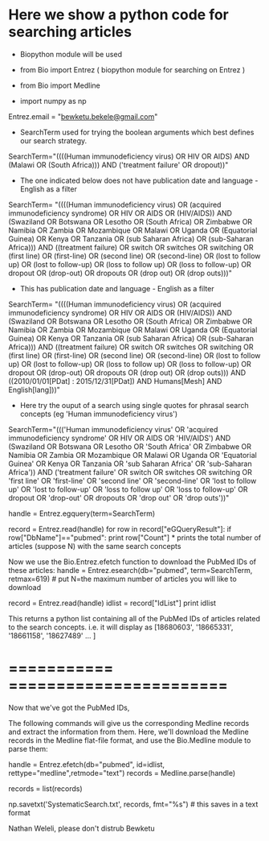 # Here we show a python code for searching articles #

* Biopython module will be used 

* from Bio import Entrez   ( biopython module for searching on Entrez )
* from Bio import Medline
* import numpy as np

Entrez.email = "bewketu.bekele@gmail.com"  

* SearchTerm used for trying the boolean arguments which best defines our search strategy. 

SearchTerm="((((Human immunodeficiency virus) OR HIV OR AIDS) AND (Malawi OR (South Africa))) AND ('treatment failure' OR dropout))"

* The one indicated below does not have publication date and language - English as a filter

SearchTerm= "((((Human immunodeficiency virus) OR (acquired immunodeficiency syndrome) OR HIV OR AIDS OR (HIV/AIDS)) AND (Swaziland OR Botswana OR Lesotho OR (South Africa) OR Zimbabwe OR Namibia OR Zambia OR Mozambique OR Malawi OR Uganda OR (Equatorial Guinea) OR Kenya OR Tanzania OR (sub Saharan Africa) OR (sub-Saharan Africa)))  AND ((treatment failure) OR switch OR switches OR switching OR (first line) OR (first-line) OR (second line) OR (second-line) OR (lost to follow up) OR (lost to follow-up) OR (loss to follow up) OR (loss to follow-up) OR dropout OR (drop-out) OR dropouts OR (drop out) OR (drop outs)))" 

* This has publication date and language - English as a filter

SearchTerm= "((((Human immunodeficiency virus) OR (acquired immunodeficiency syndrome) OR HIV OR AIDS OR (HIV/AIDS)) AND (Swaziland OR Botswana OR Lesotho OR (South Africa) OR Zimbabwe OR Namibia OR Zambia OR Mozambique OR Malawi OR Uganda OR (Equatorial Guinea) OR Kenya OR Tanzania OR (sub Saharan Africa) OR (sub-Saharan Africa)))  AND ((treatment failure) OR switch OR switches OR switching OR (first line) OR (first-line) OR (second line) OR (second-line) OR (lost to follow up) OR (lost to follow-up) OR (loss to follow up) OR (loss to follow-up) OR dropout OR (drop-out) OR dropouts OR (drop out) OR (drop outs)))  AND  ((2010/01/01[PDat] : 2015/12/31[PDat]) AND Humans[Mesh] AND English[lang]))"

* Here try the ouput of a search using single quotes for phrasal search concepts (eg  'Human immunodeficiency virus') 

SearchTerm="((('Human immunodeficiency virus' OR 'acquired immunodeficiency syndrome' OR HIV OR AIDS OR 'HIV/AIDS') AND (Swaziland OR Botswana OR Lesotho OR 'South Africa' OR Zimbabwe OR Namibia OR Zambia OR Mozambique OR Malawi OR Uganda OR 'Equatorial Guinea' OR Kenya OR Tanzania OR 'sub Saharan Africa' OR 'sub-Saharan Africa'))  AND ('treatment failure' OR switch OR switches OR switching OR 'first line' OR 'first-line' OR 'second line' OR 'second-line' OR  'lost to follow up' OR 'lost to follow-up' OR 'loss to follow up' OR 'loss to follow-up' OR dropout OR 'drop-out' OR dropouts OR 'drop out' OR 'drop outs'))"

handle = Entrez.egquery(term=SearchTerm)

record = Entrez.read(handle)
for row in record["eGQueryResult"]:
	if row["DbName"]=="pubmed":
		print row["Count"]		* prints the total number of articles (suppose N) with the same search concepts

Now we use the Bio.Entrez.efetch function to download the PubMed IDs of these articles:
handle = Entrez.esearch(db="pubmed", term=SearchTerm, retmax=619)  # put N=the maximum number of articles you will like to download

record = Entrez.read(handle)
idlist = record["IdList"]
print idlist

This returns a python list containing all of the PubMed IDs of articles related to the search concepts. i.e. it will display as [18680603', '18665331', '18661158', '18627489' ... ]

# ===========  ======================= 
Now that we've got the PubMed IDs, 

The following commands will give us the corresponding Medline records and extract the information from them. Here, we'll download the Medline records in the Medline flat-file format, and use the Bio.Medline module to parse them:

handle = Entrez.efetch(db="pubmed", id=idlist, rettype="medline",retmode="text")
records = Medline.parse(handle)

records = list(records)

np.savetxt('SystematicSearch.txt', records, fmt="%s") # this saves in a text format

 

Nathan Weleli, please don't distrub Bewketu












